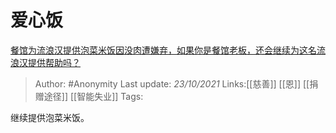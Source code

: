 # 爱心饭
[餐馆为流浪汉提供泡菜米饭因没肉遭嫌弃，如果你是餐馆老板，还会继续为这名流浪汉提供帮助吗？](https://www.zhihu.com/question/493470087/answer/2184871945)

> Author: #Anonymity
> Last update: *23/10/2021*
> Links:[[慈善]] [[恩]] [[捐赠途径]] [[智能失业]]
> Tags:

继续提供泡菜米饭。

